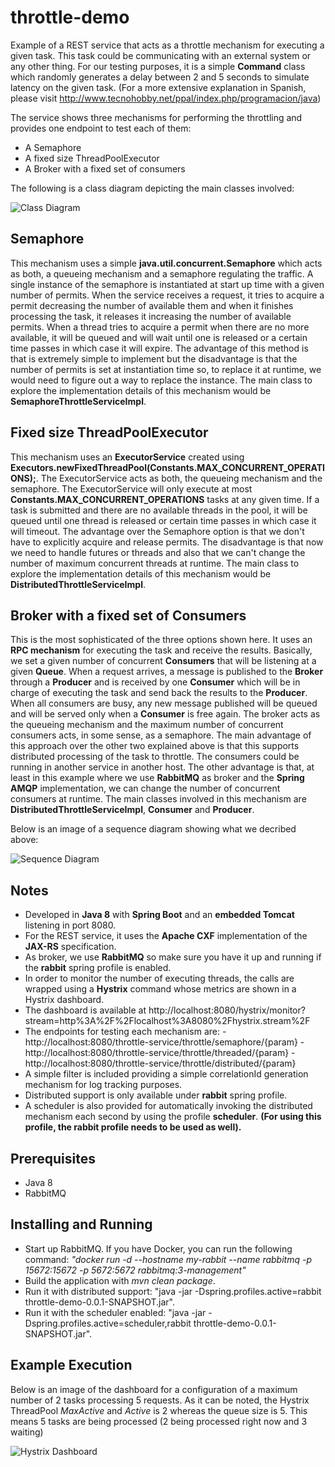 # throttle-demo

Example of a REST service that acts as a throttle mechanism for executing a given task. This task could be communicating with an external system or any other thing. For our testing purposes, it is a simple **Command** class which randomly generates a delay between 2 and 5 seconds to simulate latency on the given task. (For a more extensive explanation in Spanish, please visit http://www.tecnohobby.net/ppal/index.php/programacion/java)

The service shows three mechanisms for performing the throttling and provides one endpoint to test each of them:

* A Semaphore
* A fixed size ThreadPoolExecutor
* A Broker with a fixed set of consumers


The following is a class diagram depicting the main classes involved:

![Class Diagram](http://www.tecnohobby.net/ppal/images/stories/news/Programacion/Java/throttle-class-3.jpg)

## Semaphore

This mechanism uses a simple **java.util.concurrent.Semaphore** which acts as both, a queueing mechanism and a semaphore regulating the traffic. A single instance of the semaphore is instantiated at start up time with a given number of permits. When the service receives a request, it tries to acquire a permit decreasing the number of available them and when it finishes processing the task, it releases it increasing the number of available permits. When a thread tries to acquire a permit when there are no more available, it will be queued and will wait until one is released or a certain time passes in which case it will expire. The advantage of this method is that is extremely simple to implement but the disadvantage is that the number of permits is set at instantiation time so, to replace it at runtime, we would need to figure out a way to replace the instance. The main class to explore the implementation details of this mechanism would be **SemaphoreThrottleServiceImpl**.

## Fixed size ThreadPoolExecutor

This mechanism uses an **ExecutorService** created using **Executors.newFixedThreadPool(Constants.MAX_CONCURRENT_OPERATIONS);**. The ExecutorService acts as both, the queueing mechanism and the semaphore. The ExecutorService will only execute at most **Constants.MAX_CONCURRENT_OPERATIONS** tasks at any given time. If a task is submitted and there are no available threads in the pool, it will be queued until one thread is released or certain time passes in which case it will timeout. The advantage over the Semaphore option is that we don't have to explicitly acquire and release permits. The disadvantage is that now we need to handle futures or threads and also that we can't change the number of maximum concurrent threads at runtime. The main class to explore the implementation details of this mechanism would be **DistributedThrottleServiceImpl**.

## Broker with a fixed set of Consumers

This is the most sophisticated of the three options shown here. It uses an **RPC mechanism** for executing the task and receive the results. Basically, we set a given number of concurrent **Consumers** that will be listening at a given **Queue**. When a request arrives, a message is published to the **Broker** through a **Producer** and is received by one **Consumer** which will be in charge of executing the task and send back the results to the **Producer**. When all consumers are busy, any new message published will be queued and will be served only when a **Consumer** is free again. The broker acts as the queueing mechanism and the maximum number of concurrent consumers acts, in some sense, as a semaphore. The main advantage of this approach over the other two explained above is that this supports distributed processing of the task to throttle. The consumers could be running in another service in another host. The other advantage is that, at least in this example where we use **RabbitMQ** as broker and the **Spring AMQP** implementation, we can change the number of concurrent consumers at runtime. The main classes involved in this mechanism are **DistributedThrottleServiceImpl**, **Consumer** and **Producer**.

Below is an image of a sequence diagram showing what we decribed above:

![Sequence Diagram](http://www.tecnohobby.net/ppal/images/stories/news/Programacion/Java/throttle-distributed.jpg)



## Notes

- Developed in **Java 8** with **Spring Boot** and an **embedded Tomcat** listening in port 8080.
- For the REST service, it uses the **Apache CXF** implementation of the **JAX-RS** specification.
- As broker, we use **RabbitMQ** so make sure you have it up and running if the **rabbit** spring profile is enabled.
- In order to monitor the number of executing threads, the calls are wrapped using a **Hystrix** command whose metrics are shown in a Hystrix dashboard.
- The dashboard is available at  http://localhost:8080/hystrix/monitor?stream=http%3A%2F%2Flocalhost%3A8080%2Fhystrix.stream%2F
- The endpoints for testing each mechanism are:
  -http://localhost:8080/throttle-service/throttle/semaphore/{param}
  -http://localhost:8080/throttle-service/throttle/threaded/{param}
  -http://localhost:8080/throttle-service/throttle/distributed/{param}
- A simple filter is included providing a simple correlationId generation mechanism for log tracking purposes.
- Distributed support is only available under **rabbit** spring profile.
- A scheduler is also provided for automatically invoking the distributed mechanism each second by using the profile **scheduler**. **(For using this profile, the rabbit profile needs to be used as well).**


## Prerequisites
* Java 8
* RabbitMQ

## Installing and Running
* Start up RabbitMQ. If you have Docker, you can run the following command: *"docker run -d --hostname my-rabbit --name rabbitmq -p 15672:15672 -p 5672:5672 rabbitmq:3-management"*
* Build the application with *mvn clean package*.
* Run it with distributed support: "java -jar -Dspring.profiles.active=rabbit throttle-demo-0.0.1-SNAPSHOT.jar".
* Run it with the scheduler enabled: "java -jar -Dspring.profiles.active=scheduler,rabbit throttle-demo-0.0.1-SNAPSHOT.jar".

## Example Execution

Below is an image of the dashboard for a configuration of a maximum number of 2 tasks processing 5 requests. As it can be noted, the Hystrix ThreadPool *MaxActive* and *Active* is 2 whereas the queue size is 5. This means 5 tasks are being processed (2 being processed right now and 3 waiting)

![Hystrix Dashboard](http://www.tecnohobby.net/ppal/images/stories/news/Programacion/Java/thorttle-dashboard.jpg)
